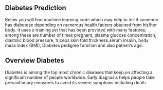 ## Diabetes Prediction ##
Below you will find machine learning code which may help to tell if someone has diabetese depending on numerous health factors obtained from his/her body. It uses a training set that has been provided with many features; among these are number of times pregnant, plasma glucose concentration, diastolic blood pressure, triceps skin fold thickness,serum insulin, body mass index (BMI), Diabetes pedigree function and also patient’s age. 

## Overview Diabetes ##
Diabetes is among the top most chronic diseases that keep on affecting a significant number of people worldwide. Early diagnosis helps people take precautionary measures to avoid its severe symptoms including death.
 
